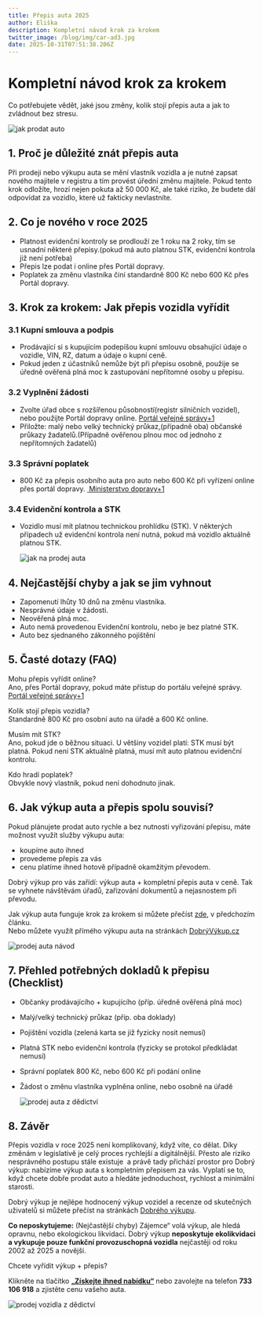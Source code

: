 ```yaml
---
title: Přepis auta 2025
author: Eliška
description: Kompletní návod krok za krokem
twitter_image: /blog/img/car-ad3.jpg
date: 2025-10-31T07:51:38.206Z
---
```

# Kompletní návod krok za krokem

Co potřebujete vědět, jaké jsou změny, kolik stojí přepis auta a jak to zvládnout bez stresu.

![jak prodat auto](/blog/img/info-icon.png)

## 1. Proč je důležité znát přepis auta

Při prodeji nebo výkupu auta se mění vlastník vozidla a je nutné zapsat nového majitele v registru a tím provést úřední změnu majitele. Pokud tento krok odložíte, hrozí nejen pokuta až 50 000 Kč, ale také riziko, že budete dál odpovídat za vozidlo, které už fakticky nevlastníte. 

## 2. Co je nového v roce 2025

* Platnost evidenční kontroly se prodlouží ze 1 roku na 2 roky, tím se usnadní některé pře­pisy.(pokud má auto platnou STK, evidenční kontrola již není potřeba)
* Přepis lze podat i online přes Portál dopravy.
* Poplatek za změnu vlastníka činí standardně 800 Kč nebo 600 Kč přes Portál dopravy. 

## 3. Krok za krokem: Jak přepis vozidla vyřídit

### 3.1 Kupní smlouva a podpis

* Prodávající si s kupujícím podepíšou kupní smlouvu obsahující údaje o vozidle, VIN, RZ, datum a údaje o kupní ceně.
* Pokud jeden z účastníků nemůže být při přepisu osobně, použije se úředně ověřená plná moc k zastupování nepřítomné osoby u přepisu.

### 3.2 Vyplnění žádosti

* Zvolte úřad obce s rozšířenou působností(registr silničních vozidel), nebo použijte Portál dopravy online. [Portál veřejné správy+1](https://portal.gov.cz/sluzby-vs/zapis-zmeny-vlastnika-vozidla-v-registru-silnicnich-vozidel-S8478?utm_source=chatgpt.com)
* Přiložte: malý nebo velký technický průkaz,(případně oba) občanské průkazy žadatelů.(Případně ověřenou plnou moc od jednoho z nepřítomných žadatelů)

### 3.3 Správní poplatek

* 800 Kč za přepis osobního auta pro auto nebo 600 Kč při vyřízení online přes portál dopravy. [ Ministerstvo dopravy+1](https://md.gov.cz/Zivotni-situace/Registr-vozidel/zmena-vlastnika?utm_source=chatgpt.com)

### 3.4 Evidenční kontrola a STK

* Vozidlo musí mít platnou technickou prohlídku (STK). V některých případech už evidenční kontrola není nutná, pokud má vozidlo aktuálně platnou STK.

  ![jak na prodej auta](/blog/img/certificat-79x929.jpg)

## 4. Nejčastější chyby a jak se jim vyhnout

* Zapomenutí lhůty 10 dnů na změnu vlastníka. 
* Nesprávné údaje v žádosti.
* Neověřená plná moc.
* Auto nemá provedenou Evidenční kontrolu, nebo je bez platné STK.
* Auto bez sjednaného zákonného pojištění

## 5. Časté dotazy (FAQ)

Mohu přepis vyřídit online?\
Ano, přes Portál dopravy, pokud máte přístup do portálu veřejné správy. [Portál veřejné správy+1](https://portal.gov.cz/sluzby-vs/zapis-zmeny-vlastnika-vozidla-v-registru-silnicnich-vozidel-S8478?utm_source=chatgpt.com)

Kolik stojí přepis vozidla?\
Standardně 800 Kč pro osobní auto na úřadě a 600 Kč online.

Musím mít STK?\
Ano, pokud jde o běžnou situaci. U většiny vozidel platí: STK musí být platná. Pokud není STK aktuálně platná, musí mít auto platnou evidenční kontrolu.

Kdo hradí poplatek?\
Obvykle nový vlastník, pokud není dohodnuto jinak.

## 6. Jak výkup auta a přepis spolu souvisí?

Pokud plánujete prodat auto rychle a bez nutnosti vyřizování přepisu, máte možnost využít služby výkupu auta:

* koupíme auto ihned
* provedeme přepis za vás
* cenu platíme ihned hotově případně okamžitým převodem.

Dobrý výkup pro vás zařídí: výkup auta + kompletní přepis auta v ceně. Tak se vyhnete návštěvám úřadů, zařizování dokumentů a nejasnostem při převodu.

Jak výkup auta funguje krok za krokem si můžete přečíst [zde](https://www.dobryvykup.cz/blog/2025/06/jak-prob%C3%ADh%C3%A1-v%C3%BDkup-auta), v předchozím článku.\
Nebo můžete využít přímého výkupu auta na stránkách [DobrýVýkup.cz](http://dobryvykup.cz)

![prodej auta návod](/blog/img/flatnet-79x929.jpg)

## 7. Přehled potřebných dokladů k přepisu (Checklist)

* Občanky prodávajícího + kupujícího (příp. úředně ověřená plná moc)
* Malý/velký technický průkaz (příp. oba doklady)
* Pojištění vozidla (zelená karta se již fyzicky nosit nemusí)
* Platná STK nebo evidenční kontrola (fyzicky se protokol předkládat nemusí)
* Správní poplatek 800 Kč, nebo 600 Kč při podání online
* Žádost o změnu vlastníka vyplněna online, nebo osobně na úřadě

  ![prodej auta z dědictví](/blog/img/dvlogo1.png)

## 8. Závěr

Přepis vozidla v roce 2025 není komplikovaný, když víte, co dělat. Díky změnám v legislativě je celý proces rychlejší a digitálnější. Přesto ale riziko nesprávného postupu stále existuje  a právě tady přichází prostor pro Dobrý výkup: nabízíme výkup auta s kompletním přepisem za vás. Vyplatí se to, když chcete dobře prodat auto a hledáte jednoduchost, rychlost a minimální starosti.

Dobrý výkup je nejlépe hodnocený výkup vozidel a recenze od skutečných uživatelů si můžete přečíst na stránkách [Dobrého výkupu](http://www.dobryvykup.cz).

**Co neposkytujeme:** (Nejčastější chyby) Zájemce“ volá výkup, ale hledá opravnu, nebo ekologickou likvidaci. Dobrý výkup **neposkytuje ekolikvidaci a vykupuje pouze funkční provozuschopná vozidla** nejčastěji od roku 2002 až 2025 a novější.

Chcete vyřídit výkup + přepis? 

Klikněte na tlačítko **[„Získejte ihned nabídku“](https://www.dobryvykup.cz/#bottom)** nebo zavolejte na telefon **733 106 918** a zjistěte cenu vašeho auta.

![prodej vozidla z dědictví](/blog/img/car-ad3.jpg)